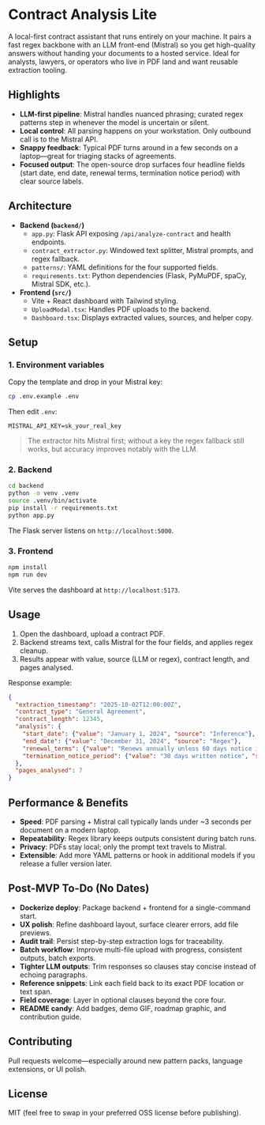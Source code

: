 # Contract Analysis Lite

A local-first contract assistant that runs entirely on your machine. It pairs a fast regex backbone with an LLM front-end (Mistral) so you get high-quality answers without handing your documents to a hosted service. Ideal for analysts, lawyers, or operators who live in PDF land and want reusable extraction tooling.

## Highlights
- **LLM-first pipeline**: Mistral handles nuanced phrasing; curated regex patterns step in whenever the model is uncertain or silent.
- **Local control**: All parsing happens on your workstation. Only outbound call is to the Mistral API.
- **Snappy feedback**: Typical PDF turns around in a few seconds on a laptop—great for triaging stacks of agreements.
- **Focused output**: The open-source drop surfaces four headline fields (start date, end date, renewal terms, termination notice period) with clear source labels.

## Architecture
- **Backend (`backend/`)**
  - `app.py`: Flask API exposing `/api/analyze-contract` and health endpoints.
  - `contract_extractor.py`: Windowed text splitter, Mistral prompts, and regex fallback.
  - `patterns/`: YAML definitions for the four supported fields.
  - `requirements.txt`: Python dependencies (Flask, PyMuPDF, spaCy, Mistral SDK, etc.).
- **Frontend (`src/`)**
  - Vite + React dashboard with Tailwind styling.
  - `UploadModal.tsx`: Handles PDF uploads to the backend.
  - `Dashboard.tsx`: Displays extracted values, sources, and helper copy.

## Setup

### 1. Environment variables
Copy the template and drop in your Mistral key:

```bash
cp .env.example .env
```

Then edit `.env`:

```
MISTRAL_API_KEY=sk_your_real_key
```

> The extractor hits Mistral first; without a key the regex fallback still works, but accuracy improves notably with the LLM.

### 2. Backend
```bash
cd backend
python -m venv .venv
source .venv/bin/activate
pip install -r requirements.txt
python app.py
```
The Flask server listens on `http://localhost:5000`.

### 3. Frontend
```bash
npm install
npm run dev
```
Vite serves the dashboard at `http://localhost:5173`.

## Usage
1. Open the dashboard, upload a contract PDF.
2. Backend streams text, calls Mistral for the four fields, and applies regex cleanup.
3. Results appear with value, source (LLM or regex), contract length, and pages analysed.

Response example:
```json
{
  "extraction_timestamp": "2025-10-02T12:00:00Z",
  "contract_type": "General Agreement",
  "contract_length": 12345,
  "analysis": {
    "start_date": {"value": "January 1, 2024", "source": "Inference"},
    "end_date": {"value": "December 31, 2024", "source": "Regex"},
    "renewal_terms": {"value": "Renews annually unless 60 days notice is given.", "source": "Inference"},
    "termination_notice_period": {"value": "30 days written notice", "source": "Regex"}
  },
  "pages_analysed": 7
}
```

## Performance & Benefits
- **Speed**: PDF parsing + Mistral call typically lands under ~3 seconds per document on a modern laptop.
- **Repeatability**: Regex library keeps outputs consistent during batch runs.
- **Privacy**: PDFs stay local; only the prompt text travels to Mistral.
- **Extensible**: Add more YAML patterns or hook in additional models if you release a fuller version later.

## Post-MVP To-Do (No Dates)
- **Dockerize deploy**: Package backend + frontend for a single-command start.
- **UX polish**: Refine dashboard layout, surface clearer errors, add file previews.
- **Audit trail**: Persist step-by-step extraction logs for traceability.
- **Batch workflow**: Improve multi-file upload with progress, consistent outputs, batch exports.
- **Tighter LLM outputs**: Trim responses so clauses stay concise instead of echoing paragraphs.
- **Reference snippets**: Link each field back to its exact PDF location or text span.
- **Field coverage**: Layer in optional clauses beyond the core four.
- **README candy**: Add badges, demo GIF, roadmap graphic, and contribution guide.

## Contributing
Pull requests welcome—especially around new pattern packs, language extensions, or UI polish.

## License
MIT (feel free to swap in your preferred OSS license before publishing).

